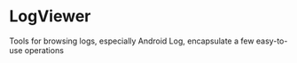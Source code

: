 # LogViewer
Tools for browsing logs, especially Android Log, encapsulate a few easy-to-use operations

